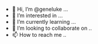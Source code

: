 - 👋 Hi, I’m @geneluke ...
- 👀 I’m interested in ...
- 🌱 I’m currently learning ...
- 💞️ I’m looking to collaborate on ..
- 📫 How to reach me ..

<!---
geneluke/geneluke is a ✨ special ✨ repository because its `README.md` (this file) appears on your GitHub profile.
You can click the Preview link to take a look at your changes.
--->
